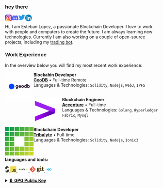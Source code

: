 ### hey there 
<a href="https://www.instagram.com/estlosan/">
  <img align="left" alt="Estlosan's Instagram" width="22px" src="https://github.com/estlosan/estlosan/blob/main/images/instagram.png" />
</a>
<a href="Esteban07#5260">
  <img align="left" alt="Estlosan's Discord" width="22px" src="https://github.com/estlosan/estlosan/blob/main/images/discord.svg" />
</a>
<a href="https://twitter.com/estlosan1">
  <img align="left" alt="Estlosan's | Twitter" width="22px" src="https://github.com/estlosan/estlosan/blob/main/images/twitter.svg" />
</a>
<a href="https://www.linkedin.com/in/esteban-lopez-sanchez/">
  <img align="left" alt="Estlosan's LinkedIN" width="22px" src="https://github.com/estlosan/estlosan/blob/main/images/linkedin.svg" />
</a>

&nbsp;

Hi, I am Esteban Lopez, a passionate Blockchain Developer. I love to work with people and computers to create the future. I am always learning new technologies. Currently I am also working on a couple of open-source projects, including my [trading bot](https://github.com/estlosan/btrad).


### Work Experience
In the overview below you will find my most recent work experience:

[<img align="left" height="94px" width="94px" alt="Geodb" src="https://github.com/estlosan/estlosan/blob/main/images/geodb.jpg?raw=true"/>](https://geodb.com/)

**Blockahin Developer** \
[**GeoDB**](https://geodb.com/) • Full-time Remote \
Languages & Technologies: `Solidity`, `Nodejs`, `Web3`, `IPFS` \
<br/>

[<img align="left" height="94px" width="94px" alt="Accenture" src="https://github.com/estlosan/estlosan/blob/main/images/accenture.png?raw=true"/>](https://www.accenture.com/us-en/insights/blockchain-index#:~:text=Accenture%20Blockchain%20and%20Multiparty%20Systems,first%20wave%20of%20multiparty%20systems.)

**Blockchain Engineer** \
[**Accenture**](https://www.accenture.com/us-en/insights/blockchain-index#:~:text=Accenture%20Blockchain%20and%20Multiparty%20Systems,first%20wave%20of%20multiparty%20systems.) • Full-time \
Languages & Technologies: `Golang`, `Hyperledger Fabric`, `Mysql` \
<br/>

[<img align="left" height="94px" width="94px" alt="Tribalyte" src="https://github.com/estlosan/estlosan/blob/main/images/tribalyte.jpg?raw=true"/>](https://tech.tribalyte.eu/en/apps)

**Blockchain Developer** \
[**Tribalyte**](https://tech.tribalyte.eu/en/apps) • Full-time \
Languages & Technologies: `Solidity`, `Nodejs`, `Ionic3` \
<br/>
<br/>


**languages and tools:**  

<code><a href="https://docs.soliditylang.org/en/develop/" target="_blank"><img height="20" src="https://github.com/estlosan/estlosan/blob/main/images/solidity.svg"></code>
<code><a href="https://developer.mozilla.org/en-US/docs/Web/JavaScript" target="_blank"><img height="20" src="https://github.com/estlosan/estlosan/blob/main/images/javascript.png"></code>
<code><a href="https://nodejs.org/en/" target="_blank"><img height="20" src="https://github.com/estlosan/estlosan/blob/main/images/nodejs.png"></code>
<code><a href="https://git-scm.com/" target="_blank"><img height="20" src="https://github.com/estlosan/estlosan/blob/main/images/git.svg"></code>
<code><a href="https://angular.io" target="_blank"><img height="20" src="https://github.com/estlosan/estlosan/blob/main/images/golang.png"></code>


<details>
  <summary><b>🔒&nbsp;&nbsp;GPG&nbsp;Public&nbsp;Key</b></summary>
  <br/>

```
-----BEGIN PGP PUBLIC KEY BLOCK-----
mQINBGMiFqMBEACu5yjj4pehRAmwVm7wL3rZ+rIl0k18ZYFEzfmFvYwyaewWHeKw
wuwCfayeBExGYBGl5uHjffDXJwqC2JmSuBtVnOesPngoEd/+/TLK56NONFsE5JO4
8c40ap6M3C+125dB3KXGvRXDDaM9TdqHnnpDDgIPtEPcz351VlBs44rRCYV950/u
GLH90Bx95xT+TG7OGxln4inkc9uF9JC48wL2AVY4BnDObWxgZ6U13J3tHxaKuFQ0
blH2tA8Cp30dutq3MAjN//+Ru/CZk/9TChqcc3B2mCCahqkeowLsu01DZoMZ+gdY
j2kbcuY8R76+XwoCwdSeZqZ9GjYaZ9lvxbsaPgYwCBTn4iWWbJ7zAZ1nQZAxNqYU
qfi66Rc69xjCrcc2OV3nfHEy8bsQfnU1AoM5dFLA5jL7TWMoCUntgf3N4MqWxx72
d58yVniH87ycaxtbo0PQMdH2giS9iC0zVQ7q6Lz+UQz8Lt507ACUu+92ab8IMM6M
/IhJ8D4FJOkFDuJbU92iH+pA8ICRw+5ZfV8wkLZBOx5TbMAn0z+HhBNxiXgY0cge
YCWpHBo2FFcIqbJ6mlk+iLt63lhOtE1IrAlTNZYXWjSGC8d9hdnsY8miFHKP9gzj
MlqtIN80bxxlMvQUOyBdBjY91t7jY4dnkTSFxazY+b7O0F8i4xqgVFZg1QARAQAB
tDNFc3RlYmFuIExvcGV6IFNhbmNoZXogPGVzdGViYW5sb3BlejIyMkBob3RtYWls
LmNvbT6JAk4EEwEKADgWIQQm523zYoWNVbzL7olTquuDUIbLnAUCYyIWowIbAwUL
CQgHAgYVCgkICwIEFgIDAQIeAQIXgAAKCRBTquuDUIbLnO3oD/9Mr+bEuYphUHsi
YH/1BdzrwXzLqZmFcXtIuZGlulw6n284uJIQwF6hM8kibsTcnu2bHrHzlYf/wuBa
sP8QlMF+s1rhxDvmrw+UNmSGFOsEJ1lHzTWbQfkthp5q0ouWphnBgZ9tRzWDlExF
tKgeRWhJjzYFgFnI1h3/ilKs5xnkuoAlnGHdpsjTnXeD8q+vL1IhjBWX/udid2JN
gW6VWyDIQdBJnQhVmjC11naOKHAagHZIc/NTv9kqqi+jJojGE2iZEHJknfYHOsge
+n9pjRpD8OCI2acM3f+yRnYL/3R9PIh3/7FG+wWIoXlfUggM6dpE0vjKYpW9BZTG
xFq4ozS9wE104q/kNAQ9DT58mX3lPcAF99wObhZhiM9YWvb8RVSsEJIEvz33dfHe
hyX0tIy63PBuen6Ub+b+lM4gix3XSWZHhzpwWF8pxD0VmqjkcG+UfUVXw+Pj7VMb
5e/fByerKpYMvheVXEsgaTDtGlNcqyORNgNbCJLN1e3vOYQfx/oLR/5YJ3gYvQhA
RmujiqlJVev3c7SrVUSkFI27LUGk9+lKm61gDoJRFhhsi0uCqsrOenXkqqULzybT
kC88xxO7AAYxUm+ZFtIulPOKssvLY1Nr0g3S9mXRaiZnBoYDlqogV0IqFoGYKQ/J
aaMbQOgXdy/lm015s2EZGoFcXDGqOrkCDQRjIhajARAAst4CyuLuMqBBKD1jXY8I
WrpAiGLWeCI+mgsqANzWsuyOMj/YrnjH6WIqjWbQAjSrjQ/jcoPZ4NrM7+aRfNKx
8wsVob7hwPDZXymrEVgSLZpLMqXNMYkZUf4ZhZ0KO/ktMVaudjgW/wucEIC43IJT
p+SGxnJ6tlwZ6Xcobe7L2SnuNIq6FOsOugoWamOS3zMWlZGk0wovUO5npZwooefS
RkLSq/XXy8H/oc06SpfkrgOoHlmpRkS4aZqWa6dgnePzTTp8ICLF77O5SAzaauBL
N0cbYt/cfWY0Ix1MPGxXHY1xmd7KWktVabwRdszeH4IJuL0ipjdhi9Cp3qWvoleg
08ZH9yAahEl1HBR3xs/MSbBreLC6N+tj4EZpsH8LmhO8uYv9Dpxo+09GSNxnTg9g
nC3RLt9mDMSS8si3BLz3AYJhsd19fQ0hnWBJ7udZPp1qaADs+VBmeDyLBFxO5l6y
wVkOmXj9fJZqX60X4pnDePtaialbSnwQElUvnvUEhH5dhNCEuDLXhzKJ6zZ3uwxD
qWEFpXpLqNupsJ+5v9U0AZ9cqDMxMogc+roRKLjyhDMCnqa1Oh9qvLUQzU6cPmYr
n9QG4zKBLbSsrTW5g/Lrr6Cb2tWdtLQH/aCEdMFOAgQ1s+K8aMDKCljA2dalo18/
egmVMjGuhE9dJ9PdHArD1T0AEQEAAYkCNgQYAQoAIBYhBCbnbfNihY1VvMvuiVOq
64NQhsucBQJjIhajAhsMAAoJEFOq64NQhsucev4QAJc6XS9FjgozIK70bVM92xgN
1HqimQzCiD4S9TxvXD1JA5eCcAskiwJf7vG2GBtVtMsS+O7eSLWLP4rnSXrlSB/g
7MblSTAG7VmoDQ9rQDhhDwNfSzyALwWynGK8ezO1Mx8plFfIS+O0DqiEvIl+NF3t
clLHIH0Kk1jCmxfVV5WLdmUfduVEXEo35ZBmJYwnTiNa7YcJLgteLaNlOidltwfL
6GBI9LOjX0E4PSki+pDT94NvUaAsxOuhey5dJYUUIoFChtBQDTiWZuJwokXN33R9
DHOtpUDMI36i8ThAEGFYNvTAizVSZxBYsN4oubMggnyqLxgFqmsSLrN2XebNJhl6
ItiDPJle+MKzF5+Uh5yosIW5BYJDopTwma+PMdqh+mvj08VBl3ooa2h1dK3w7v6Z
uCFI+80qX+gHhSgJTib5j0AYKJrd0H+yD6f7svQzwfbPDFv1MYjp+upS35DmxdCw
7LnmF74dltUT/wUSovyOUixviv7zGLl8AbMyy4JvMT2CTiAvqbiSB5SSmLBvQKGG
4O9xV0buXl4zXmB8S87tIcY/KZYNfKb6IlDOJXROh31kragiicqIYnPOX7DOuqUN
jqYwlLUNKFBoaysjBmTft5xdMIBvbA3jmLGj5BhiR04EqaIxCKhWNAz1iVEIvMkg
mw2pcUxhNcmkz9BrqU3E
=uy7W
-----END PGP PUBLIC KEY BLOCK-----
```
</details>
